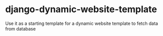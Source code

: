 # django-dynamic-website-template

Use it as a starting template for a dynamic website template to fetch data from database
